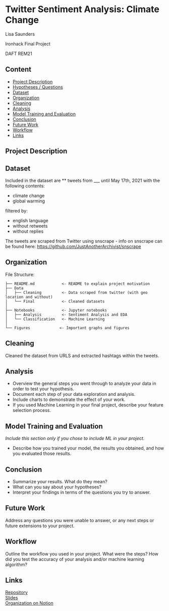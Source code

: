# Twitter Sentiment Analysis: Climate Change

Lisa Saunders

Ironhack Final Project

DAFT REM21

## Content
- [Project Description](#project-description)
- [Hypotheses / Questions](#hypotheses-questions)
- [Dataset](#dataset)
- [Organization](#organization)
- [Cleaning](#cleaning)
- [Analysis](#analysis)
- [Model Training and Evaluation](#model-training-and-evaluation)
- [Conclusion](#conclusion)
- [Future Work](#future-work)
- [Workflow](#workflow)
- [Links](#links)

## Project Description



## Dataset

Included in the dataset are ** tweets from ___ until May 17th, 2021 with the following contents:

- climate change
- global warming

filtered by:

- english language
- without retweets
- without replies

The tweets are scraped from Twitter using snscrape - info on snscrape can be found here: https://github.com/JustAnotherArchivist/snscrape

## Organization

File Structure:

```
├── README.md            <- README to explain project motivation
├── Data
│   ├── Cleaning         <- Data scraped from twitter (with geo location and without)            
│   └── Final            <- Cleaned datasets
│
├── Notebooks            <- Jupyter notebooks
│   ├── Analysis         <- Sentiment Analysis and EDA           
│   └── Classification   <- Machine Learning   
│
└── Figures             <- Important graphs and figures

```


## Cleaning

Cleaned the dataset from URLS and extracted hashtags within the tweets.

## Analysis
* Overview the general steps you went through to analyze your data in order to test your hypothesis.
* Document each step of your data exploration and analysis.
* Include charts to demonstrate the effect of your work.
* If you used Machine Learning in your final project, describe your feature selection process.

## Model Training and Evaluation
*Include this section only if you chose to include ML in your project.*
* Describe how you trained your model, the results you obtained, and how you evaluated those results.

## Conclusion
* Summarize your results. What do they mean?
* What can you say about your hypotheses?
* Interpret your findings in terms of the questions you try to answer.

## Future Work
Address any questions you were unable to answer, or any next steps or future extensions to your project.

## Workflow
Outline the workflow you used in your project. What were the steps?
How did you test the accuracy of your analysis and/or machine learning algorithm?


## Links

[Repository](https://github.com/lisasaundersgit/Twitter-Sentiment)  
[Slides](https://www.canva.com/design/DAEeX4-s6sY/eELRts6vczwVFX2a3FskiQ/view?utm_content=DAEeX4-s6sY&utm_campaign=designshare&utm_medium=link&utm_source=publishsharelink)  
[Organization on Notion](https://www.notion.so/Twitter-Climate-Change-Sentiment-641d64af5efb46acb311acc7c810e9f7)  
